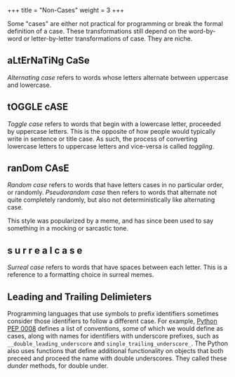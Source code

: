 +++
title = "Non-Cases"
weight = 3
+++

Some "cases" are either not practical for programming or break the formal definition of a case.  These transformations still depend on the word-by-word or letter-by-letter transformations of case.  They are niche.

## aLtErNaTiNg  CaSe

_Alternating case_ refers to words whose letters alternate between uppercase and lowercase.

## tOGGLE cASE

_Toggle case_ refers to words that begin with a lowercase letter, proceeded by uppercase letters.  This is the opposite of how people would typically write in sentence or title case.  As such, the process of converting lowercase letters to uppercase letters and vice-versa is called _toggling_.

## ranDom CAsE

_Random case_ refers to words that have letters cases in no particular order, or randomly.  _Pseudorandom case_ then refers to words that alternate not quite completely randomly, but also not deterministically like alternating case.

This style was popularized by a meme, and has since been used to say something in a mocking or sarcastic tone.

## s u r r e a l c a s e

_Surreal case_ refers to words that have spaces between each letter.  This is a reference to a formatting choice in surreal memes.

## Leading and Trailing Delimieters

Programming languages that use symbols to prefix identifiers sometimes consider those identifiers to follow a different case.  For example, [Python PEP 0008](https://peps.python.org/pep-0008/#descriptive-naming-styles) defines a list of conventions, some of which we would define as cases, along with names for identifiers with underscore prefixes, such as `__double_leading_underscore` and `single_trailing_underscore_`.  The Python also uses functions that define additional functionality on objects that both preceed and proceed the name with double underscores.  They called these _dunder_ methods, for double under.